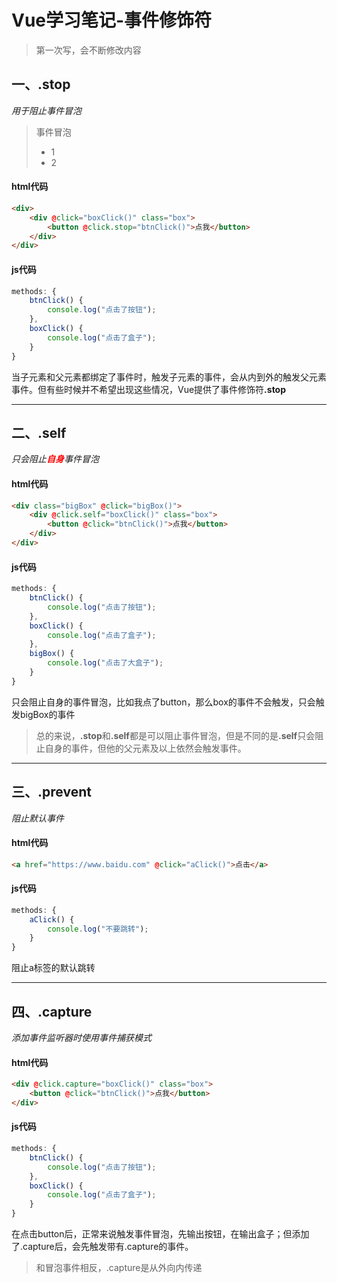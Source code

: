 # Vue学习笔记-事件修饰符
> 第一次写，会不断修改内容
## 一、.stop
*用于阻止事件冒泡*

> 事件冒泡
>- 1
>- 2

#### html代码
``` html
<div>
    <div @click="boxClick()" class="box">
        <button @click.stop="btnClick()">点我</button>
    </div>
</div>
```
#### js代码
``` js
methods: {
    btnClick() {
        console.log("点击了按钮");
    },
    boxClick() {
        console.log("点击了盒子");
    }
}
```
当子元素和父元素都绑定了事件时，触发子元素的事件，会从内到外的触发父元素事件。但有些时候并不希望出现这些情况，Vue提供了事件修饰符<b>.stop</b>
***
## 二、.self
*只会阻止<b style="color:red">自身</b>事件冒泡*
#### html代码
``` html
<div class="bigBox" @click="bigBox()">
    <div @click.self="boxClick()" class="box">
        <button @click="btnClick()">点我</button>
    </div>
</div>
```
#### js代码
``` js
methods: {
    btnClick() {
        console.log("点击了按钮");
    },
    boxClick() {
        console.log("点击了盒子");
    },
    bigBox() {
        console.log("点击了大盒子");
    }
}
```
只会阻止自身的事件冒泡，比如我点了button，那么box的事件不会触发，只会触发bigBox的事件
> 总的来说，<b>.stop</b>和<b>.self</b>都是可以阻止事件冒泡，但是不同的是<b>.self</b>只会阻止自身的事件，但他的父元素及以上依然会触发事件。
***
## 三、.prevent
*阻止默认事件*
#### html代码
``` html
<a href="https://www.baidu.com" @click="aClick()">点击</a>
```
#### js代码
``` js
methods: {
    aClick() {
        console.log("不要跳转");
    }
}
```
阻止a标签的默认跳转
***
## 四、.capture
*添加事件监听器时使用事件捕获模式*
#### html代码
``` html
<div @click.capture="boxClick()" class="box">
    <button @click="btnClick()">点我</button>
</div>
```
#### js代码
``` js
methods: {
    btnClick() {
        console.log("点击了按钮");
    },
    boxClick() {
        console.log("点击了盒子");
    }
}
```
在点击button后，正常来说触发事件冒泡，先输出按钮，在输出盒子；但添加了.capture后，会先触发带有.capture的事件。
> 和冒泡事件相反，.capture是从外向内传递
